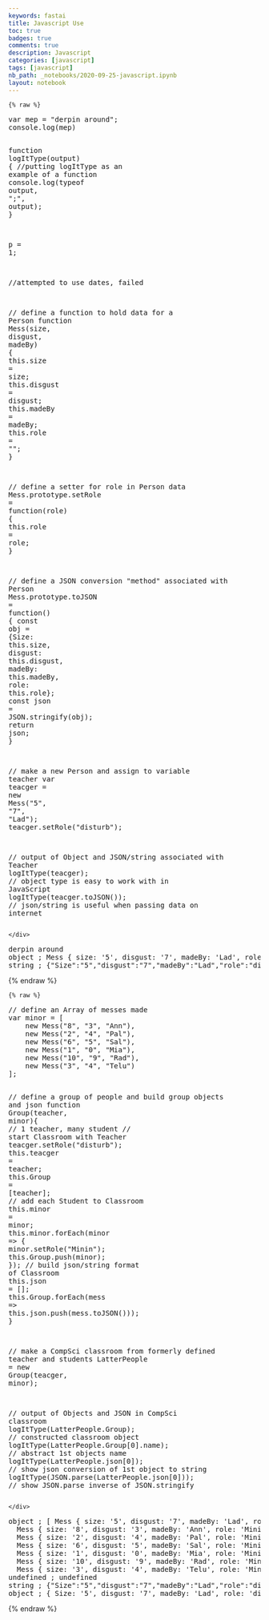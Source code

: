 ```yaml
---
keywords: fastai
title: Javascript Use
toc: true 
badges: true
comments: true
description: Javascript
categories: [javascript]
tags: [javascript]
nb_path: _notebooks/2020-09-25-javascript.ipynb
layout: notebook
---
```


<!--
#################################################
### THIS FILE WAS AUTOGENERATED! DO NOT EDIT! ###
#################################################
# file to edit: _notebooks/2020-09-25-javascript.ipynb
-->

<div class="container" id="notebook-container">
        
    {% raw %}
    
<div class="cell border-box-sizing code_cell rendered">
<div class="input">

<div class="inner_cell">
    <div class="input_area">
<div class=" highlight hl-javascript"><pre><span></span><span class="kd">var</span> <span class="nx">mep</span> <span class="o">=</span> <span class="s2">&quot;derpin around&quot;</span><span class="p">;</span>
<span class="nx">console</span><span class="p">.</span><span class="nx">log</span><span class="p">(</span><span class="nx">mep</span><span class="p">)</span>

<span class="kd">function</span> <span class="nx">logItType</span><span class="p">(</span><span class="nx">output</span><span class="p">)</span> <span class="p">{</span>  <span class="c1">//putting logItType as an example of a function</span>
    <span class="nx">console</span><span class="p">.</span><span class="nx">log</span><span class="p">(</span><span class="k">typeof</span> <span class="nx">output</span><span class="p">,</span> <span class="s2">&quot;;&quot;</span><span class="p">,</span> <span class="nx">output</span><span class="p">);</span>
<span class="p">}</span>

<span class="nx">p</span> <span class="o">=</span> <span class="mf">1</span><span class="p">;</span>

<span class="c1">//attempted to use dates, failed</span>

<span class="c1">// define a function to hold data for a Person</span>
<span class="kd">function</span> <span class="nx">Mess</span><span class="p">(</span><span class="nx">size</span><span class="p">,</span> <span class="nx">disgust</span><span class="p">,</span> <span class="nx">madeBy</span><span class="p">)</span> <span class="p">{</span>
    <span class="k">this</span><span class="p">.</span><span class="nx">size</span> <span class="o">=</span> <span class="nx">size</span><span class="p">;</span>
    <span class="k">this</span><span class="p">.</span><span class="nx">disgust</span> <span class="o">=</span> <span class="nx">disgust</span><span class="p">;</span>
    <span class="k">this</span><span class="p">.</span><span class="nx">madeBy</span> <span class="o">=</span> <span class="nx">madeBy</span><span class="p">;</span>
    <span class="k">this</span><span class="p">.</span><span class="nx">role</span> <span class="o">=</span> <span class="s2">&quot;&quot;</span><span class="p">;</span>
<span class="p">}</span>

<span class="c1">// define a setter for role in Person data</span>
<span class="nx">Mess</span><span class="p">.</span><span class="nx">prototype</span><span class="p">.</span><span class="nx">setRole</span> <span class="o">=</span> <span class="kd">function</span><span class="p">(</span><span class="nx">role</span><span class="p">)</span> <span class="p">{</span>
    <span class="k">this</span><span class="p">.</span><span class="nx">role</span> <span class="o">=</span> <span class="nx">role</span><span class="p">;</span>
<span class="p">}</span>

<span class="c1">// define a JSON conversion &quot;method&quot; associated with Person</span>
<span class="nx">Mess</span><span class="p">.</span><span class="nx">prototype</span><span class="p">.</span><span class="nx">toJSON</span> <span class="o">=</span> <span class="kd">function</span><span class="p">()</span> <span class="p">{</span>
    <span class="kr">const</span> <span class="nx">obj</span> <span class="o">=</span> <span class="p">{</span><span class="nx">Size</span><span class="o">:</span> <span class="k">this</span><span class="p">.</span><span class="nx">size</span><span class="p">,</span> <span class="nx">disgust</span><span class="o">:</span> <span class="k">this</span><span class="p">.</span><span class="nx">disgust</span><span class="p">,</span> <span class="nx">madeBy</span><span class="o">:</span> <span class="k">this</span><span class="p">.</span><span class="nx">madeBy</span><span class="p">,</span> <span class="nx">role</span><span class="o">:</span> <span class="k">this</span><span class="p">.</span><span class="nx">role</span><span class="p">};</span>
    <span class="kr">const</span> <span class="nx">json</span> <span class="o">=</span> <span class="nx">JSON</span><span class="p">.</span><span class="nx">stringify</span><span class="p">(</span><span class="nx">obj</span><span class="p">);</span>
    <span class="k">return</span> <span class="nx">json</span><span class="p">;</span>
<span class="p">}</span>

<span class="c1">// make a new Person and assign to variable teacher</span>
<span class="kd">var</span> <span class="nx">teacger</span> <span class="o">=</span> <span class="k">new</span> <span class="nx">Mess</span><span class="p">(</span><span class="s2">&quot;5&quot;</span><span class="p">,</span> <span class="s2">&quot;7&quot;</span><span class="p">,</span> <span class="s2">&quot;Lad&quot;</span><span class="p">);</span>
<span class="nx">teacger</span><span class="p">.</span><span class="nx">setRole</span><span class="p">(</span><span class="s2">&quot;disturb&quot;</span><span class="p">);</span>

<span class="c1">// output of Object and JSON/string associated with Teacher</span>
<span class="nx">logItType</span><span class="p">(</span><span class="nx">teacger</span><span class="p">);</span>  <span class="c1">// object type is easy to work with in JavaScript</span>
<span class="nx">logItType</span><span class="p">(</span><span class="nx">teacger</span><span class="p">.</span><span class="nx">toJSON</span><span class="p">());</span>  <span class="c1">// json/string is useful when passing data on internet</span>
</pre></div>

    </div>
</div>
</div>

<div class="output_wrapper">
<div class="output">

<div class="output_area">

<div class="output_subarea output_stream output_stdout output_text">
<pre>derpin around
object ; Mess { size: &#39;5&#39;, disgust: &#39;7&#39;, madeBy: &#39;Lad&#39;, role: &#39;disturb&#39; }
string ; {&#34;Size&#34;:&#34;5&#34;,&#34;disgust&#34;:&#34;7&#34;,&#34;madeBy&#34;:&#34;Lad&#34;,&#34;role&#34;:&#34;disturb&#34;}
</pre>
</div>
</div>

</div>
</div>

</div>
    {% endraw %}

    {% raw %}
    
<div class="cell border-box-sizing code_cell rendered">
<div class="input">

<div class="inner_cell">
    <div class="input_area">
<div class=" highlight hl-javascript"><pre><span></span><span class="c1">// define an Array of messes made</span>
<span class="kd">var</span> <span class="nx">minor</span> <span class="o">=</span> <span class="p">[</span> 
    <span class="k">new</span> <span class="nx">Mess</span><span class="p">(</span><span class="s2">&quot;8&quot;</span><span class="p">,</span> <span class="s2">&quot;3&quot;</span><span class="p">,</span> <span class="s2">&quot;Ann&quot;</span><span class="p">),</span>
    <span class="k">new</span> <span class="nx">Mess</span><span class="p">(</span><span class="s2">&quot;2&quot;</span><span class="p">,</span> <span class="s2">&quot;4&quot;</span><span class="p">,</span> <span class="s2">&quot;Pal&quot;</span><span class="p">),</span>
    <span class="k">new</span> <span class="nx">Mess</span><span class="p">(</span><span class="s2">&quot;6&quot;</span><span class="p">,</span> <span class="s2">&quot;5&quot;</span><span class="p">,</span> <span class="s2">&quot;Sal&quot;</span><span class="p">),</span>
    <span class="k">new</span> <span class="nx">Mess</span><span class="p">(</span><span class="s2">&quot;1&quot;</span><span class="p">,</span> <span class="s2">&quot;0&quot;</span><span class="p">,</span> <span class="s2">&quot;Mia&quot;</span><span class="p">),</span>
    <span class="k">new</span> <span class="nx">Mess</span><span class="p">(</span><span class="s2">&quot;10&quot;</span><span class="p">,</span> <span class="s2">&quot;9&quot;</span><span class="p">,</span> <span class="s2">&quot;Rad&quot;</span><span class="p">),</span>
    <span class="k">new</span> <span class="nx">Mess</span><span class="p">(</span><span class="s2">&quot;3&quot;</span><span class="p">,</span> <span class="s2">&quot;4&quot;</span><span class="p">,</span> <span class="s2">&quot;Telu&quot;</span><span class="p">)</span>
<span class="p">];</span>

<span class="c1">// define a group of people and build group objects and json</span>
<span class="kd">function</span> <span class="nx">Group</span><span class="p">(</span><span class="nx">teacher</span><span class="p">,</span> <span class="nx">minor</span><span class="p">){</span> <span class="c1">// 1 teacher, many student</span>
    <span class="c1">// start Classroom with Teacher</span>
    <span class="nx">teacger</span><span class="p">.</span><span class="nx">setRole</span><span class="p">(</span><span class="s2">&quot;disturb&quot;</span><span class="p">);</span>
    <span class="k">this</span><span class="p">.</span><span class="nx">teacger</span> <span class="o">=</span> <span class="nx">teacher</span><span class="p">;</span>
    <span class="k">this</span><span class="p">.</span><span class="nx">Group</span> <span class="o">=</span> <span class="p">[</span><span class="nx">teacher</span><span class="p">];</span>
    <span class="c1">// add each Student to Classroom</span>
    <span class="k">this</span><span class="p">.</span><span class="nx">minor</span> <span class="o">=</span> <span class="nx">minor</span><span class="p">;</span>
    <span class="k">this</span><span class="p">.</span><span class="nx">minor</span><span class="p">.</span><span class="nx">forEach</span><span class="p">(</span><span class="nx">minor</span> <span class="p">=&gt;</span> <span class="p">{</span> <span class="nx">minor</span><span class="p">.</span><span class="nx">setRole</span><span class="p">(</span><span class="s2">&quot;Minin&quot;</span><span class="p">);</span> <span class="k">this</span><span class="p">.</span><span class="nx">Group</span><span class="p">.</span><span class="nx">push</span><span class="p">(</span><span class="nx">minor</span><span class="p">);</span> <span class="p">});</span>
    <span class="c1">// build json/string format of Classroom</span>
    <span class="k">this</span><span class="p">.</span><span class="nx">json</span> <span class="o">=</span> <span class="p">[];</span>
    <span class="k">this</span><span class="p">.</span><span class="nx">Group</span><span class="p">.</span><span class="nx">forEach</span><span class="p">(</span><span class="nx">mess</span> <span class="p">=&gt;</span> <span class="k">this</span><span class="p">.</span><span class="nx">json</span><span class="p">.</span><span class="nx">push</span><span class="p">(</span><span class="nx">mess</span><span class="p">.</span><span class="nx">toJSON</span><span class="p">()));</span>
<span class="p">}</span>

<span class="c1">// make a CompSci classroom from formerly defined teacher and students</span>
<span class="nx">LatterPeople</span> <span class="o">=</span> <span class="k">new</span> <span class="nx">Group</span><span class="p">(</span><span class="nx">teacger</span><span class="p">,</span> <span class="nx">minor</span><span class="p">);</span>

<span class="c1">// output of Objects and JSON in CompSci classroom</span>
<span class="nx">logItType</span><span class="p">(</span><span class="nx">LatterPeople</span><span class="p">.</span><span class="nx">Group</span><span class="p">);</span>  <span class="c1">// constructed classroom object</span>
<span class="nx">logItType</span><span class="p">(</span><span class="nx">LatterPeople</span><span class="p">.</span><span class="nx">Group</span><span class="p">[</span><span class="mf">0</span><span class="p">].</span><span class="nx">name</span><span class="p">);</span>  <span class="c1">// abstract 1st objects name</span>
<span class="nx">logItType</span><span class="p">(</span><span class="nx">LatterPeople</span><span class="p">.</span><span class="nx">json</span><span class="p">[</span><span class="mf">0</span><span class="p">]);</span>  <span class="c1">// show json conversion of 1st object to string</span>
<span class="nx">logItType</span><span class="p">(</span><span class="nx">JSON</span><span class="p">.</span><span class="nx">parse</span><span class="p">(</span><span class="nx">LatterPeople</span><span class="p">.</span><span class="nx">json</span><span class="p">[</span><span class="mf">0</span><span class="p">]));</span>  <span class="c1">// show JSON.parse inverse of JSON.stringify</span>
</pre></div>

    </div>
</div>
</div>

<div class="output_wrapper">
<div class="output">

<div class="output_area">

<div class="output_subarea output_stream output_stdout output_text">
<pre>object ; [ Mess { size: &#39;5&#39;, disgust: &#39;7&#39;, madeBy: &#39;Lad&#39;, role: &#39;disturb&#39; },
  Mess { size: &#39;8&#39;, disgust: &#39;3&#39;, madeBy: &#39;Ann&#39;, role: &#39;Minin&#39; },
  Mess { size: &#39;2&#39;, disgust: &#39;4&#39;, madeBy: &#39;Pal&#39;, role: &#39;Minin&#39; },
  Mess { size: &#39;6&#39;, disgust: &#39;5&#39;, madeBy: &#39;Sal&#39;, role: &#39;Minin&#39; },
  Mess { size: &#39;1&#39;, disgust: &#39;0&#39;, madeBy: &#39;Mia&#39;, role: &#39;Minin&#39; },
  Mess { size: &#39;10&#39;, disgust: &#39;9&#39;, madeBy: &#39;Rad&#39;, role: &#39;Minin&#39; },
  Mess { size: &#39;3&#39;, disgust: &#39;4&#39;, madeBy: &#39;Telu&#39;, role: &#39;Minin&#39; } ]
undefined ; undefined
string ; {&#34;Size&#34;:&#34;5&#34;,&#34;disgust&#34;:&#34;7&#34;,&#34;madeBy&#34;:&#34;Lad&#34;,&#34;role&#34;:&#34;disturb&#34;}
object ; { Size: &#39;5&#39;, disgust: &#39;7&#39;, madeBy: &#39;Lad&#39;, role: &#39;disturb&#39; }
</pre>
</div>
</div>

</div>
</div>

</div>
    {% endraw %}

</div>
 

